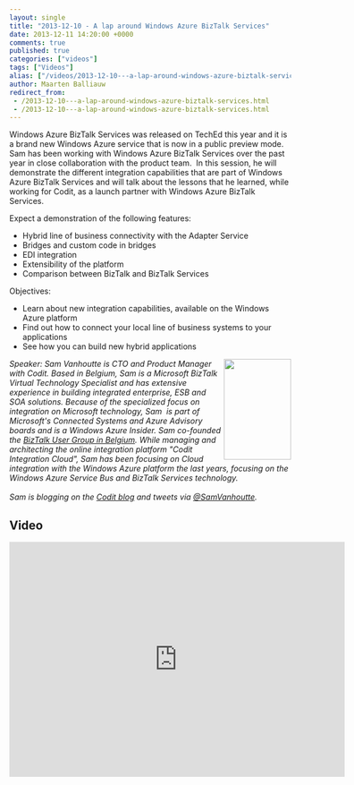 ```yaml
---
layout: single
title: "2013-12-10 - A lap around Windows Azure BizTalk Services"
date: 2013-12-11 14:20:00 +0000
comments: true
published: true
categories: ["videos"]
tags: ["Videos"]
alias: ["/videos/2013-12-10---a-lap-around-windows-azure-biztalk-services"]
author: Maarten Balliauw
redirect_from:
 - /2013-12-10---a-lap-around-windows-azure-biztalk-services.html
 - /2013-12-10---a-lap-around-windows-azure-biztalk-services.html
---
```


<p>Windows Azure BizTalk Services was released on TechEd this year and it is a brand new Windows Azure service that is now in a public preview mode.&nbsp; <br>Sam has been working with Windows Azure BizTalk Services over the past year in close collaboration with the product team.&nbsp; In this session, he will demonstrate the different integration capabilities that are part of Windows Azure BizTalk Services and will talk about the lessons that he learned, while working for Codit, as a launch partner with Windows Azure BizTalk Services.</p>
<p>Expect a demonstration of the following features:</p>
<ul>
<li>Hybrid line of business connectivity with the Adapter Service</li>
<li>Bridges and custom code in bridges</li>
<li>EDI integration</li>
<li>Extensibility of the platform</li>
<li>Comparison between BizTalk and BizTalk Services</li>
</ul>
<p>Objectives:</p>
<ul>
<li>Learn about new integration capabilities, available on the Windows Azure platform</li>
<li>Find out how to connect your local line of business systems to your applications</li>
<li>See how you can build new hybrid applications</li>
</ul>
<p><em><img width="120" height="180" align="right" alt="" src="http://azug.be/assets/media/speakers/sam-vanhoutte.jpg">Speaker:&nbsp;Sam Vanhoutte is CTO and Product Manager with Codit. Based in Belgium, Sam is a Microsoft BizTalk Virtual Technology Specialist and has extensive experience in building integrated enterprise, ESB and SOA solutions. Because of the specialized focus on integration on Microsoft technology, Sam&nbsp; is part of Microsoft's Connected Systems and Azure Advisory boards and is a Windows Azure Insider. Sam co-founded the <a href="http://BizTalk User Group in Belgium">BizTalk User Group in Belgium</a>. While managing and architecting the online integration platform "Codit Integration Cloud", Sam has been focusing on Cloud integration with the Windows Azure platform the last years, focusing on the Windows Azure Service Bus and BizTalk Services technology. <br>&nbsp;<br>Sam is blogging on the <a href="http://lCodit blog">Codit blog</a> and tweets via <a href="mailto:h/@SamVanhoutte">@SamVanhoutte</a>.</em></p>

<h2>Video</h2>
<div>
				
				
				
<iframe width="600" height="420" src="http://www.youtube.com/embed/R9rxLU04JFU?hd=1" frameborder="0" allowfullscreen=""></iframe>
				
</div>







